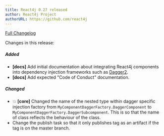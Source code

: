 ```yaml
---
title: React4j 0.27 released
author: React4j Project
authorURL: https://github.com/react4j
---
```


[Full Changelog](https://github.com/react4j/react4j/compare/v0.26...v0.27)

Changes in this release:

##### Added
* **\[docs\]** Add initial documentation about integrating React4j components into dependency injection
  frameworks such as [Dagger2](https://google.github.io/dagger).
* **\[docs\]** Add expected "Code of Conduct" documentation.

##### Changed
* 💥 **\[core\]** Changed the name of the nested type within dagger specific injection factory from
  `MyComponentDaggerFactory.DaggerComponent` to `MyComponentDaggerFactory.DaggerSubcomponent`. This
  is so that the name of class reflects the behaviour of the class.
* Change the publish task so that it only publishes tag as an artifact if the tag is on the master branch.
